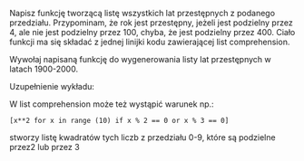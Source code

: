 Napisz funkcję tworzącą listę wszystkich lat przestępnych z podanego przedziału. Przypominam, że rok jest przestępny, jeżeli jest podzielny przez 4, ale nie jest podzielny przez 100, chyba, że jest podzielny przez 400. Ciało funkcji ma się składać z jednej linijki kodu zawierającej list comprehension.

Wywołaj napisaną funkcję do wygenerowania listy lat przestępnych w latach 1900-2000.

Uzupełnienie wykładu:

W list comprehension może też wystąpić warunek np.:

```
[x**2 for x in range (10) if x % 2 == 0 or x % 3 == 0]
```

stworzy listę kwadratów tych liczb z przedziału 0-9, które są podzielne przez2 lub przez 3